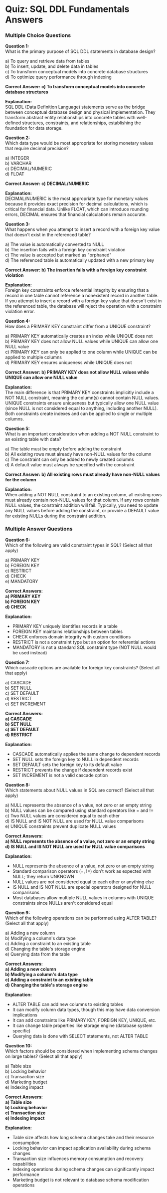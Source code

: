 # Quiz: SQL DDL Fundamentals Answers

### Multiple Choice Questions

**Question 1:**  
What is the primary purpose of SQL DDL statements in database design?

a) To query and retrieve data from tables  
b) To insert, update, and delete data in tables  
c) To transform conceptual models into concrete database structures  
d) To optimize query performance through indexing  

**Correct Answer:** **c) To transform conceptual models into concrete database structures**  

**Explanation:**  
SQL DDL (Data Definition Language) statements serve as the bridge between conceptual database design and physical implementation. They transform abstract entity relationships into concrete tables with well-defined structures, constraints, and relationships, establishing the foundation for data storage.

**Question 2:**  
Which data type would be most appropriate for storing monetary values that require decimal precision?

a) INTEGER  
b) VARCHAR  
c) DECIMAL/NUMERIC  
d) FLOAT  

**Correct Answer:** **c) DECIMAL/NUMERIC**  

**Explanation:**  
DECIMAL/NUMERIC is the most appropriate type for monetary values because it provides exact precision for decimal calculations, which is critical for financial data. Unlike FLOAT, which can introduce rounding errors, DECIMAL ensures that financial calculations remain accurate.

**Question 3:**  
What happens when you attempt to insert a record with a foreign key value that doesn't exist in the referenced table?

a) The value is automatically converted to NULL  
b) The insertion fails with a foreign key constraint violation  
c) The value is accepted but marked as "orphaned"  
d) The referenced table is automatically updated with a new primary key  

**Correct Answer:** **b) The insertion fails with a foreign key constraint violation**  

**Explanation:**  
Foreign key constraints enforce referential integrity by ensuring that a record in one table cannot reference a nonexistent record in another table. If you attempt to insert a record with a foreign key value that doesn't exist in the referenced table, the database will reject the operation with a constraint violation error.

**Question 4:**  
How does a PRIMARY KEY constraint differ from a UNIQUE constraint?

a) PRIMARY KEY automatically creates an index while UNIQUE does not  
b) PRIMARY KEY does not allow NULL values while UNIQUE can allow one NULL value  
c) PRIMARY KEY can only be applied to one column while UNIQUE can be applied to multiple columns  
d) PRIMARY KEY ensures uniqueness while UNIQUE does not  

**Correct Answer:** **b) PRIMARY KEY does not allow NULL values while UNIQUE can allow one NULL value**  

**Explanation:**  
The main difference is that PRIMARY KEY constraints implicitly include a NOT NULL constraint, meaning the column(s) cannot contain NULL values. UNIQUE constraints ensure uniqueness but typically allow one NULL value (since NULL is not considered equal to anything, including another NULL). Both constraints create indexes and can be applied to single or multiple columns.

**Question 5:**  
What is an important consideration when adding a NOT NULL constraint to an existing table with data?

a) The table must be empty before adding the constraint  
b) All existing rows must already have non-NULL values for the column  
c) The constraint can only be added to newly created columns  
d) A default value must always be specified with the constraint  

**Correct Answer:** **b) All existing rows must already have non-NULL values for the column**  

**Explanation:**  
When adding a NOT NULL constraint to an existing column, all existing rows must already contain non-NULL values for that column. If any rows contain NULL values, the constraint addition will fail. Typically, you need to update any NULL values before adding the constraint, or provide a DEFAULT value for existing NULLs during the constraint addition.

### Multiple Answer Questions

**Question 6:**  
Which of the following are valid constraint types in SQL? (Select all that apply)

a) PRIMARY KEY  
b) FOREIGN KEY  
c) RESTRICT  
d) CHECK  
e) MANDATORY  

**Correct Answers:**  
**a) PRIMARY KEY**  
**b) FOREIGN KEY**  
**d) CHECK**  

**Explanation:**  
- PRIMARY KEY uniquely identifies records in a table
- FOREIGN KEY maintains relationships between tables
- CHECK enforces domain integrity with custom conditions
- RESTRICT is not a constraint type but an option for referential actions
- MANDATORY is not a standard SQL constraint type (NOT NULL would be used instead)

**Question 7:**  
Which cascade options are available for foreign key constraints? (Select all that apply)

a) CASCADE  
b) SET NULL  
c) SET DEFAULT  
d) RESTRICT  
e) SET INCREMENT  

**Correct Answers:**  
**a) CASCADE**  
**b) SET NULL**  
**c) SET DEFAULT**  
**d) RESTRICT**  

**Explanation:**  
- CASCADE automatically applies the same change to dependent records
- SET NULL sets the foreign key to NULL in dependent records
- SET DEFAULT sets the foreign key to its default value
- RESTRICT prevents the change if dependent records exist
- SET INCREMENT is not a valid cascade option

**Question 8:**  
Which statements about NULL values in SQL are correct? (Select all that apply)

a) NULL represents the absence of a value, not zero or an empty string  
b) NULL values can be compared using standard operators like = and !=  
c) Two NULL values are considered equal to each other  
d) IS NULL and IS NOT NULL are used for NULL value comparisons  
e) UNIQUE constraints prevent duplicate NULL values  

**Correct Answers:**  
**a) NULL represents the absence of a value, not zero or an empty string**  
**d) IS NULL and IS NOT NULL are used for NULL value comparisons**  

**Explanation:**  
- NULL represents the absence of a value, not zero or an empty string
- Standard comparison operators (=, !=) don't work as expected with NULL; they return UNKNOWN
- NULL values are not considered equal to each other or anything else
- IS NULL and IS NOT NULL are special operators designed for NULL comparisons
- Most databases allow multiple NULL values in columns with UNIQUE constraints since NULLs aren't considered equal

**Question 9:**  
Which of the following operations can be performed using ALTER TABLE? (Select all that apply)

a) Adding a new column  
b) Modifying a column's data type  
c) Adding a constraint to an existing table  
d) Changing the table's storage engine  
e) Querying data from the table  

**Correct Answers:**  
**a) Adding a new column**  
**b) Modifying a column's data type**  
**c) Adding a constraint to an existing table**  
**d) Changing the table's storage engine**  

**Explanation:**  
- ALTER TABLE can add new columns to existing tables
- It can modify column data types, though this may have data conversion implications
- It can add constraints like PRIMARY KEY, FOREIGN KEY, UNIQUE, etc.
- It can change table properties like storage engine (database system specific)
- Querying data is done with SELECT statements, not ALTER TABLE

**Question 10:**  
Which factors should be considered when implementing schema changes on large tables? (Select all that apply)

a) Table size  
b) Locking behavior  
c) Transaction size  
d) Marketing budget  
e) Indexing impact  

**Correct Answers:**  
**a) Table size**  
**b) Locking behavior**  
**c) Transaction size**  
**e) Indexing impact**  

**Explanation:**  
- Table size affects how long schema changes take and their resource consumption
- Locking behavior can impact application availability during schema changes
- Transaction size influences memory consumption and recovery capabilities
- Indexing operations during schema changes can significantly impact performance
- Marketing budget is not relevant to database schema modification operations